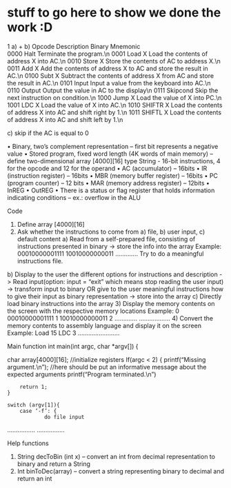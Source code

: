 # stuff to go here to show we done the work :D
1 a) + b)
Opcode	Description
Binary	Mnemonic	
0000	Halt	Terminate the program.\n
0001	Load X	Load the contents of address X into AC.\n
0010	Store X	Store the contents of AC to address X.\n
0011	Add X	Add the contents of address X to AC and store the result in AC.\n
0100	Subt X	Subtract the contents of address X from AC and store the result in AC.\n
0101	Input	Input a value from the keyboard into AC.\n
0110	Output	Output the value in AC to the display\n
0111	Skipcond	Skip the next instruction on condition.\n
1000	Jump X	Load the value of X into PC.\n
1001	LDC X	Load the value of X into AC.\n
1010	SHIFTR X	Load the contents of address X into AC and shift right by 1.\n
1011	SHIFTL X	Load the contents of address X into AC and shift left by 1.\n

c) skip if the AC is equal to 0

•	Binary, two’s complement representation – first bit represents a negative value
•	Stored program, fixed word length (4K words of main memory) – define two-dimensional array [4000][16] type String - 16-bit instructions, 4 for the opcode and 12 for the operand
•	AC (accumulator) – 16bits
•	IR (instruction register) – 16bits
•	MBR (memory buffer register) – 16bits
•	PC (program counter) – 12 bits
•	MAR (memory address register) – 12bits
•	InREG
•	OutREG
•	There is a status or flag register that holds information indicating conditions – ex.: overflow in the ALU

Code
1)	Define array [4000][16]
2)	Ask whether the instructions to come from a) file, b) user input, c) default content
a)	Read from a self-prepared file, consisting of instructions presented in binary -> store the info into the array
Example:
00010000001111
10010000000011
………….
Try to do a meaningful instructions file.
        
b)	Display to the user the different options for instructions and description -> Read input(option: input = “exit” which means stop reading the user input) -> transform input to binary OR give to the user meaningful instructions how to give their input as binary representation -> store into the array
c)	Directly load binary instructions into the array
3)	Display the memory contents on the screen with the respective memory locations
Example:
0    00010000001111
1    10010000000011
2    ………….
………………
4)	Convert the memory contents to assembly language and display it on the screen
Example:
Load 15
LDC 3
……………………

Main function
int main(int argc, char *argv[])
{

char array[4000][16];
//initialize registers
	If(argc < 2)
	{
		printf(“Missing argument.\n”);
		//here should be put an informative message about the expected arguments 
		printf(“Program terminated.\n”)

		return 1;
	}
	
	switch (argv[1]){
		case ‘-f’: {
				do file input
…………….
…………….




Help functions
1)	String decToBin (int x) – convert an int from decimal representation to binary and return a String
2)	Int binToDec(array) – convert a string representing binary to decimal and return an int
